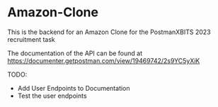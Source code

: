 # Amazon-Clone

This is the backend for an Amazon Clone for the PostmanXBITS 2023 recruitment task

The documentation of the API can be found at https://documenter.getpostman.com/view/19469742/2s9YC5yXiK

TODO:

- Add User Endpoints to Documentation
- Test the user endpoints
